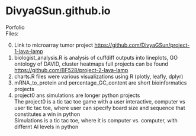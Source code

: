 # DivyaGSun.github.io

Porfolio <br />
Files: <br />

0. Link to microarray tumor project https://github.com/DivyaGSun/project-1-lava-lamp <br />
1. biologist_analysis.R is analysis of cuffdiff outputs into lineplots, GO ontology of DAVID, cluster heatmaps full projects can be found https://github.com/BF528/project-2-lava-lamp <br />
2. charts.R files were various visualizations using R (plotly, leafly, dplyr) <br />
3. mRNA_to_protein and percentage_GC_content are short bioinformatics projects <br />
4. project0 ans simulations are longer python projects <br />
The project0 is a tic tac toe game with a user interactive, computer vs user tic tac toe, where user can specify board size and sequence that constitutes a win in python <br />
Simulations is a tic tac toe, where it is computer vs. computer, with differnt AI levels in python


